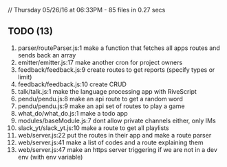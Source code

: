 // Thursday 05/26/16 at 06:33PM - 85 files in 0.27 secs

## TODO (13)
1. parser/routeParser.js:1   make a function that fetches all apps routes and sends back an array
2. emitter/emitter.js:17     make another cron for project owners
3. feedback/feedback.js:9    create routes to get reports (specify types or limit)
4. feedback/feedback.js:10   create CRUD
5. talk/talk.js:1            make the language processing app with RiveScript
6. pendu/pendu.js:8          make an api route to get a random word
7. pendu/pendu.js:9          make an api set of routes to play a game
8. what_do/what_do.js:1      make a todo app
9. modules/baseModule.js:7   dont allow private channels either, only IMs
10. slack_yt/slack_yt.js:10  make a route to get all playlists
11. web/server.js:22         put the routes in their app and make a route parser
12. web/server.js:41         make a list of codes and a route explaining them
13. web/server.js:47         make an https server triggering if we are not in a dev env (with env variable)
